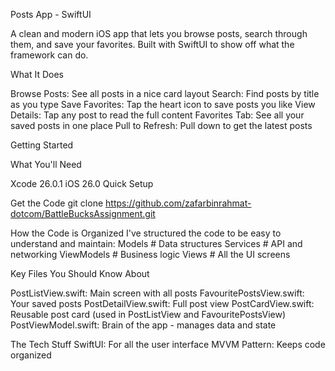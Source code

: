 Posts App - SwiftUI

A clean and modern iOS app that lets you browse posts, search through them, and save your favorites. Built with SwiftUI to show off what the framework can do.

What It Does

Browse Posts: See all posts in a nice card layout
Search: Find posts by title as you type
Save Favorites: Tap the heart icon to save posts you like
View Details: Tap any post to read the full content
Favorites Tab: See all your saved posts in one place
Pull to Refresh: Pull down to get the latest posts

Getting Started

What You'll Need

Xcode 26.0.1
iOS 26.0
Quick Setup

Get the Code
git clone https://github.com/zafarbinrahmat-dotcom/BattleBucksAssignment.git

How the Code is Organized
I've structured the code to be easy to understand and maintain:
Models         # Data structures
Services       # API and networking
ViewModels      # Business logic
Views          # All the UI screens

Key Files You Should Know About

PostListView.swift: Main screen with all posts
FavouritePostsView.swift: Your saved posts
PostDetailView.swift: Full post view
PostCardView.swift: Reusable post card (used in PostListView and FavouritePostsView)
PostViewModel.swift: Brain of the app - manages data and state

The Tech Stuff
SwiftUI: For all the user interface
MVVM Pattern: Keeps code organized

